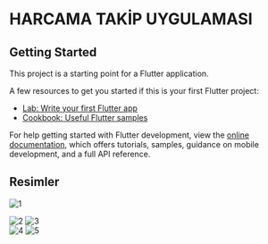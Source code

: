 # HARCAMA TAKİP UYGULAMASI

## Getting Started

This project is a starting point for a Flutter application.

A few resources to get you started if this is your first Flutter project:

- [Lab: Write your first Flutter app](https://docs.flutter.dev/get-started/codelab)
- [Cookbook: Useful Flutter samples](https://docs.flutter.dev/cookbook)

For help getting started with Flutter development, view the
[online documentation](https://docs.flutter.dev/), which offers tutorials,
samples, guidance on mobile development, and a full API reference.





## Resimler
![1](https://github.com/beklevicRidvan/Flutter-Firebase-Apps/assets/162339153/ba230426-3feb-43e0-9110-dfc38480449d)
<br>

![2](https://github.com/beklevicRidvan/Flutter-Firebase-Apps/assets/162339153/a2306a99-c9ec-4d27-9cc4-139a370ab4ef)
![3](https://github.com/beklevicRidvan/Flutter-Firebase-Apps/assets/162339153/bcd0a853-f7e6-474a-88ef-05751e6dcc8e)
<br>
![4](https://github.com/beklevicRidvan/Flutter-Firebase-Apps/assets/162339153/f007f106-114c-47be-a33d-b8187fa85877)
![5](https://github.com/beklevicRidvan/Flutter-Firebase-Apps/assets/162339153/b217076b-262e-4f8a-8086-ec111b18b4e3)
